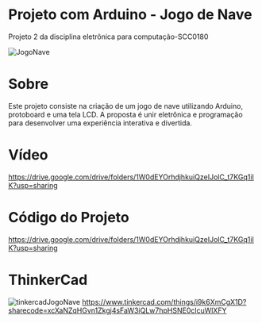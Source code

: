 # Projeto com Arduino - Jogo de Nave
Projeto 2 da disciplina eletrônica para computação-SCC0180

![JogoNave](https://github.com/GabrielAbreu571/EletronicaParaComputacao/assets/63174449/5dcb359b-2b2a-485c-bec7-122321f0fdbb)

# Sobre

Este projeto consiste na criação de um jogo de nave utilizando Arduino, protoboard e uma tela LCD. A proposta é unir eletrônica e programação para desenvolver uma experiência interativa e divertida.

# Vídeo 

https://drive.google.com/drive/folders/1W0dEYOrhdjhkuiQzeIJolC_t7KGq1iIK?usp=sharing

# Código do Projeto

https://drive.google.com/drive/folders/1W0dEYOrhdjhkuiQzeIJolC_t7KGq1iIK?usp=sharing

# ThinkerCad

![tinkercadJogoNave](https://github.com/GabrielAbreu571/EletronicaParaComputacao/assets/63174449/99306201-c078-4bf0-a686-40ba75fa50a9)
https://www.tinkercad.com/things/i9k6XmCgX1D?sharecode=xcXaNZqHGvn1Zkgj4sFaW3iQLw7hpHSNE0clcuWlXFY


